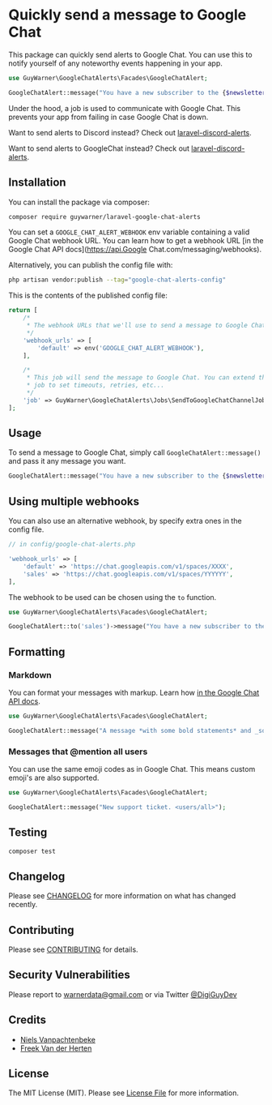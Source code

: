 # Quickly send a message to Google Chat


This package can quickly send alerts to Google Chat. You can use this to notify yourself of any noteworthy events happening in your app.

```php
use GuyWarner\GoogleChatAlerts\Facades\GoogleChatAlert;

GoogleChatAlert::message("You have a new subscriber to the {$newsletter->name} newsletter!");
```

Under the hood, a job is used to communicate with Google Chat. This prevents your app from failing in case Google Chat is down.

Want to send alerts to Discord instead? Check out [laravel-discord-alerts](https://github.com/spatie/laravel-discord-alerts).

Want to send alerts to GoogleChat instead? Check out [laravel-discord-alerts](https://github.com/spatie/laravel-google-chat-alerts).


## Installation

You can install the package via composer:

```bash
composer require guywarner/laravel-google-chat-alerts
```

You can set a `GOOGLE_CHAT_ALERT_WEBHOOK` env variable containing a valid Google Chat webhook URL. You can learn how to get a webhook URL [in the Google Chat API docs](https://api.Google Chat.com/messaging/webhooks).


Alternatively, you can publish the config file with:

```bash
php artisan vendor:publish --tag="google-chat-alerts-config"
```

This is the contents of the published config file:

```php
return [
    /*
     * The webhook URLs that we'll use to send a message to Google Chat.
     */
    'webhook_urls' => [
        'default' => env('GOOGLE_CHAT_ALERT_WEBHOOK'),
    ],

    /*
     * This job will send the message to Google Chat. You can extend this
     * job to set timeouts, retries, etc...
     */
    'job' => GuyWarner\GoogleChatAlerts\Jobs\SendToGoogleChatChannelJob::class,
];

```

## Usage

To send a message to Google Chat, simply call `GoogleChatAlert::message()` and pass it any message you want.

```php
GoogleChatAlert::message("You have a new subscriber to the {$newsletter->name} newsletter!");
```

## Using multiple webhooks

You can also use an alternative webhook, by specify extra ones in the config file.

```php
// in config/google-chat-alerts.php

'webhook_urls' => [
    'default' => 'https://chat.googleapis.com/v1/spaces/XXXX',
    'sales' => 'https://chat.googleapis.com/v1/spaces/YYYYYY',
],
```

The webhook to be used can be chosen using the `to` function.

```php
use GuyWarner\GoogleChatAlerts\Facades\GoogleChatAlert;

GoogleChatAlert::to('sales')->message("You have a new subscriber to the {$newsletter->name} newsletter!");
```

## Formatting

### Markdown
You can format your messages with markup. Learn how [in the Google Chat API docs](https://developers.google.com/chat/api/guides/message-formats/basic#using_formatted_text_in_messages).

```php
use GuyWarner\GoogleChatAlerts\Facades\GoogleChatAlert;

GoogleChatAlert::message("A message *with some bold statements* and _some italicized text_.");
```

### Messages that @mention all users

You can use the same emoji codes as in Google Chat. This means custom emoji's are also supported.
```php
use GuyWarner\GoogleChatAlerts\Facades\GoogleChatAlert;

GoogleChatAlert::message("New support ticket. <users/all>");
```

## Testing

```bash
composer test
```

## Changelog

Please see [CHANGELOG](CHANGELOG.md) for more information on what has changed recently.

## Contributing

Please see [CONTRIBUTING](.github/CONTRIBUTING.md) for details.

## Security Vulnerabilities

Please report to warnerdata@gmail.com or via Twitter [@DigiGuyDev](https://twitter.com/DigiGuyDev)

## Credits

- [Niels Vanpachtenbeke](https://github.com/Nielsvanpach)
- [Freek Van der Herten](https://github.com/freekmurze)

## License

The MIT License (MIT). Please see [License File](LICENSE.md) for more information.
